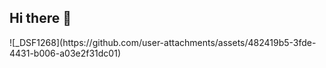 ## Hi there 👋

<!--
**aep81/aep81** is a ✨ _special_ ✨ repository because its `README.md` (this file) appears on your GitHub profile.

-->![_DSF1268](https://github.com/user-attachments/assets/482419b5-3fde-4431-b006-a03e2f31dc01)



